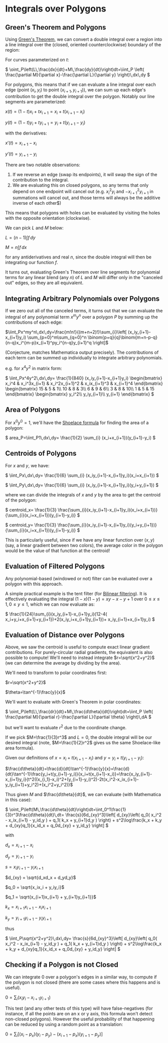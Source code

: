 # Integrals over Polygons

## Green's Theorem and Polygons

Using [Green's Theorem](https://en.wikipedia.org/wiki/Green%27s_theorem), we can convert a double integral over a region into a line integral over the (closed, oriented counterclockwise) boundary of the region:

For curves parameterized on $`t`$:

$`
\oint_P\left(L\,\frac{dx}{dt}+M\,\frac{dy}{dt}\right)dt=\iint_P \left( \frac{\partial M}{\partial x}-\frac{\partial L}{\partial y} \right)\,dx\,dy
`$

For polygons, this means that if we can evaluate a line integral over each edge (point $`(x_i,y_i)`$ to point $`(x_{i+1},y_{i+1})`$), we can sum up each edge's contribution to get the double integral over the polygon. Notably our line segments are parameterized:

$`
x(t)=(1-t)x_i+tx_{i+1}=x_i+t(x_{i+1}-x_i)
`$

$`
y(t)=(1-t)y_i+ty_{i+1}=y_i+t(y_{i+1}-y_i)
`$

with the derivatives:

$`
x'(t)=x_{i+1}-x_i
`$

$`
y'(t)=y_{i+1}-y_i
`$

There are two notable observations:

1. If we reverse an edge (swap its endpoints), it will swap the sign of the contribution to the integral.
2. We are evaluating this on closed polygons, so any terms that only depend on one endpoint will cancel out (e.g. $`x_i^2y_i`$ and $`-x_{i+1}^2y_{i+1}`$ in summations will cancel out, and those terms will always be the additive inverse of each other$)

This means that polygons with holes can be evaluated by visiting the holes with the opposite orientation (clockwise).

We can pick $`L`$ and $`M`$ below:

$`
L=(n-1)\int f\,dy
`$

$`
M=n\int f\,dx
`$

for any antiderivatives and real $`n`$, since the double integral will then be integrating our function $`f`$.

It turns out, evaluating Green's Theorem over line segments for polynomial terms for any linear blend (any $`n`$) of $`L`$ and $`M`$ will differ only in the "canceled out" edges, so they are all equivalent.

## Integrating Arbitrary Polynomials over Polygons

If we zero out all of the canceled terms, it turns out that we can evaluate the integral of any polynomial term $`x^my^n`$ over a polygon $`P`$ by summing up the contributions of each edge:

$`\iint_Px^my^n\,dx\,dy=\frac{m!n!}{(m+n+2)!}\sum_{i}\left[ (x_iy_{i+1}-x_{i+1}y_i) \sum_{p=0}^m\sum_{q=0}^n \binom{p+q}{q}\binom{m+n-p-q}{n-q}x_i^{m-p}x_{i+1}^py_i^{n-q}y_{i+1}^q \right]`$

(Conjecture, matches Mathematica output precisely). The contributions of each term can be summed up individually to integrate arbitrary polynomials.

e.g. for $`x^4y^2`$ in matrix form:

$`
\iint_Px^4y^2\,dx\,dy=
\frac{1}{840}
(x_iy_{i+1}-x_{i+1}y_i)
\begin{bmatrix}
x_i^4 & x_i^3x_{i+1} & x_i^2x_{i+1}^2 & x_ix_{i+1}^3 & x_{i+1}^4
\end{bmatrix}
\begin{bmatrix}
15 & 5 & 1\\
10 & 8 & 3\\
6 & 9 & 6\\
3 & 8 & 10\\
1 & 5 & 15
\end{bmatrix}
\begin{bmatrix}
y_i^2\\
y_iy_{i+1}\\
y_{i+1}
\end{bmatrix}
`$

## Area of Polygons

For $`x^0y^0=1`$, we'll have the [Shoelace formula](https://en.wikipedia.org/wiki/Shoelace_formula) for finding the area of a polygon:

$`
area_P=\iint_P1\,dx\,dy=
\frac{1}{2}
\sum_{i}
(x_i+x_{i+1})(y_{i+1}-y_i)
`$

## Centroids of Polygons

For $`x`$ and $`y`$, we have:

$`
\iint_Px\,dx\,dy=
\frac{1}{6}
\sum_{i}
(x_iy_{i+1}-x_{i+1}y_i)(x_i+x_{i+1})
`$

$`
\iint_Py\,dx\,dy=
\frac{1}{6}
\sum_{i}
(x_iy_{i+1}-x_{i+1}y_i)(y_i+y_{i+1})
`$

where we can divide the integrals of $`x`$ and $`y`$ by the area to get the centroid of the polygon:

$`
centroid_x=
\frac{1}{3}
\frac{\sum_{i}(x_iy_{i+1}-x_{i+1}y_i)(x_i+x_{i+1})}{\sum_{i}(x_i+x_{i+1})(y_{i+1}-y_i)}
`$

$`
centroid_y=
\frac{1}{3}
\frac{\sum_{i}(x_iy_{i+1}-x_{i+1}y_i)(y_i+y_{i+1})}{\sum_{i}(x_i+x_{i+1})(y_{i+1}-y_i)}
`$

This is particularly useful, since if we have any linear function over $`(x,y)`$ (say, a linear gradient between two colors), the average color in the polygon would be the value of that function at the centroid!

## Evaluation of Filtered Polygons

Any polynomial-based (windowed or not) filter can be evaluated over a polygon with this approach.

A simple practical example is the tent filter (for [Bilinear filtering](https://en.wikipedia.org/wiki/Bilinear_interpolation)). It is effectively evaluating the integral $`(1-x)(1-y)=xy-x-y+1`$ over $`0\le x\le1,0\le y\le1`$, which we can now evaluate as:

$`
\frac{1}{24}\sum_{i}(x_iy_{i+1}-x_{i+1}y_i)(12-4( x_i+y_i+x_{i+1}+y_{i+1})+2(x_iy_i+x_{i+1}y_{i+1})+ 
x_iy_{i+1}+x_{i+1}y_i)
`$

## Evaluation of Distance over Polygons

Above, we saw the centroid is useful to compute exact linear gradient contributions. For purely-circular radial gradients, the equivalent is also possible to compute! We'll need to instead integrate $`r=\sqrt{x^2+y^2}`$ (we can determine the average by dividing by the area).

We'll need to transform to polar coordinates first:

$`r=\sqrt{x^2+y^2}`$

$`\theta=\tan^{-1}\frac{y}{x}`$

We'll want to evaluate with Green's Theorem in polar coordinates:

$`
\oint_P\left(L\,\frac{dr}{dt}+M\,\frac{d\theta}{dt}\right)dt=\iint_P \left( \frac{\partial M}{\partial r}-\frac{\partial L}{\partial \theta} \right)\,dA
`$

but we'll want to evaluate $`r^2`$ due to the coordinate change.

If we pick $`M=\frac{1}{3}r^3`$ and $`L=0`$, the double integral will be our desired integral (note, $`M=\frac{1}{2}r^2`$ gives us the same Shoelace-like area formula).

Given our definitions of $`x=x_i+t(x_{i+1}-x_i)`$ and $`y=y_i+t(y_{i+1}-y_i)`$:

$`\frac{d\theta}{dt}=\frac{d}{dt}\tan^{-1}\frac{y}{x}=\frac{d}{dt}\tan^{-1}\frac{y_i+t(y_{i+1}-y_i)}{x_i+t(x_{i+1}-x_i)}=\frac{x_iy_{i+1}-x_{i+1}y_i}{t^2((x_{i_1}-x_i)^2+(y_{i+1}-y_i)^2)-2t(x_i^2-x_ix_{i+1}-y_iy_{i+1}+y_i^2)+(x_i^2+y_i^2)}`$

Thus given $`M`$ and $`\frac{d\theta}{dt}`$, we can evaluate (with Mathematica in this case):

$`
\oint_P\left(M\,\frac{d\theta}{dt}\right)dt=\int_0^1\frac{1}{3}r^3\frac{d\theta}{dt}\,dt=
\frac{s}{6d_{xy}^3}\left[
  d_{xy}\left( q_0( x_i^2 - x_ix_{i+1} - y_id_y ) + q_1( k_x + y_{i+1}d_y ) \right) +
  s^2\log\frac{k_x + k_y + d_{xy}q_1}{x_id_x + q_0d_{xy} + y_id_y}
\right]
`$

with

$`d_x = x_{i+1} - x_i`$

$`d_y = y_{i+1} - y_i`$

$`s = x_iy_{i+1} - y_ix_{i+1}`$

$`d_{xy} = \sqrt{d_xd_x + d_yd_y}`$

$`q_0 = \sqrt{x_ix_i + y_iy_i}`$

$`q_1 = \sqrt{x_{i+1}x_{i+1} + y_{i+1}y_{i+1}}`$

$`k_x = x_{i+1}x_{i+1} - x_ix_{i+1}`$

$`k_y = y_{i+1}y_{i+1} - y_iy_{i+1}`$

thus

$`
\iint_P\sqrt{x^2+y^2}\,dx\,dy=
\frac{s}{6d_{xy}^3}\left[
  d_{xy}\left( q_0( x_i^2 - x_ix_{i+1} - y_id_y ) + q_1( k_x + y_{i+1}d_y ) \right) +
  s^2\log\frac{k_x + k_y + d_{xy}q_1}{x_id_x + q_0d_{xy} + y_id_y}
\right]
`$

## Checking if a Polygon is not Closed

We can integrate $`0`$ over a polygon's edges in a similar way, to compute if the polygon is not closed (there are some cases where this happens and is useful).

$`0=\sum_{i}(x_iy_i-x_{i+1}y_{i+1})`$

This test (and any other tests of this type) will have false-negatives (for instance, if all the points are on an x or y axis, this formula won't detect non-closed polygons). However the useful probability of that happening can be reduced by using a random point as a translation:

$`0=\sum_{i}\left[(x_i-p_x)(y_i-p_y)-(x_{i+1}-p_x)(y_{i+1}-p_y)\right]`$
